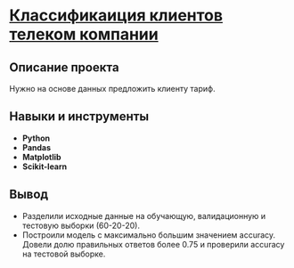 # <a href='https://github.com/DmitryTatarintsev/Other-Projects/blob/main/6/6.ipynb'>Классификаиция клиентов телеком компании</a>
## Описание проекта
Нужно на основе данных предложить клиенту тариф.
## Навыки и инструменты
- **Python**
- **Pandas**
- **Matplotlib**
- **Scikit-learn**

## Вывод
- Разделили исходные данные на обучающую, валидационную и тестовую выборки (60-20-20).
- Построили модель с максимально большим значением accuracy. Довели долю правильных ответов более 0.75 и проверили accuracy на тестовой выборке.

